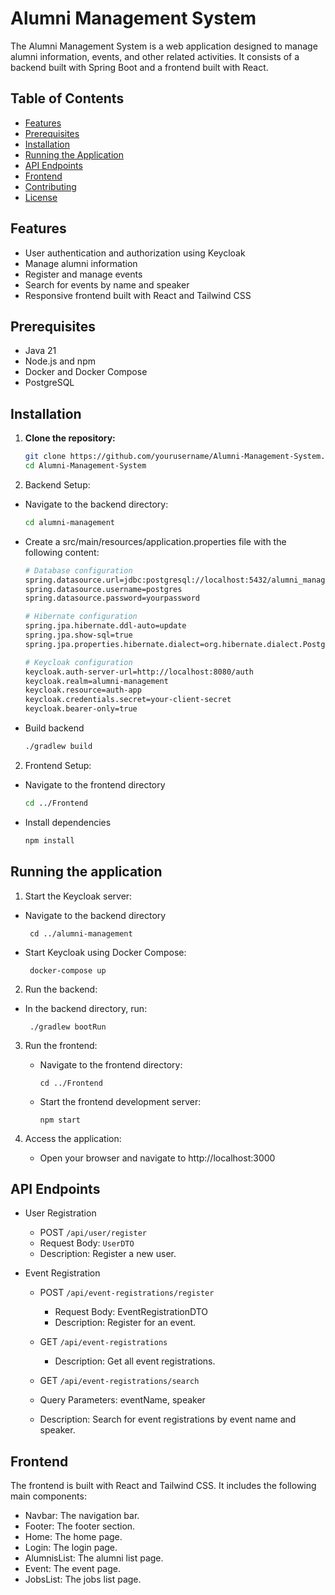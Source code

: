 # Alumni Management System

The Alumni Management System is a web application designed to manage alumni information, events, and other related activities. It consists of a backend built with Spring Boot and a frontend built with React.

## Table of Contents

- [Features](#features)
- [Prerequisites](#prerequisites)
- [Installation](#installation)
- [Running the Application](#running-the-application)
- [API Endpoints](#api-endpoints)
- [Frontend](#frontend)
- [Contributing](#contributing)
- [License](#license)

## Features

- User authentication and authorization using Keycloak
- Manage alumni information
- Register and manage events
- Search for events by name and speaker
- Responsive frontend built with React and Tailwind CSS

## Prerequisites

- Java 21
- Node.js and npm
- Docker and Docker Compose
- PostgreSQL

## Installation

1. **Clone the repository:**

   ```sh
   git clone https://github.com/yourusername/Alumni-Management-System.git
   cd Alumni-Management-System

2. Backend Setup:

- Navigate to the backend directory:
  ```sh
  cd alumni-management

- Create a src/main/resources/application.properties file with the following content:
  ```sh
  # Database configuration
  spring.datasource.url=jdbc:postgresql://localhost:5432/alumni_management
  spring.datasource.username=postgres
  spring.datasource.password=yourpassword
  
  # Hibernate configuration
  spring.jpa.hibernate.ddl-auto=update
  spring.jpa.show-sql=true
  spring.jpa.properties.hibernate.dialect=org.hibernate.dialect.PostgreSQLDialect
  
  # Keycloak configuration
  keycloak.auth-server-url=http://localhost:8080/auth
  keycloak.realm=alumni-management
  keycloak.resource=auth-app
  keycloak.credentials.secret=your-client-secret
  keycloak.bearer-only=true
- Build backend
   ```sh
   ./gradlew build

2. Frontend Setup:

- Navigate to the frontend directory
   ```sh
   cd ../Frontend
- Install dependencies
  ```sh
  npm install

## Running the application
1. Start the Keycloak server:
   
- Navigate to the backend directory
  ```
   cd ../alumni-management
  ```

- Start Keycloak using Docker Compose:
  ```
   docker-compose up

  ```
2. Run the backend:
   
- In the backend directory, run:
  ```
   ./gradlew bootRun
  ```
3. Run the frontend:
   - Navigate to the frontend directory:
     ```
     cd ../Frontend
     ```
    - Start the frontend development server:
      ```
      npm start
      ```

4. Access the application:
   - Open your browser and navigate to http://localhost:3000
  
## API Endpoints
- User Registration
   - POST ```/api/user/register```
   - Request Body: ```UserDTO```
   - Description: Register a new user.
     
- Event Registration
  - POST ```/api/event-registrations/register```
    - Request Body: EventRegistrationDTO
    - Description: Register for an event.
  - GET ```/api/event-registrations```
    - Description: Get all event registrations.
      
   - GET ```/api/event-registrations/search```

    - Query Parameters: eventName, speaker
    - Description: Search for event registrations by event name and speaker.
 
## Frontend
The frontend is built with React and Tailwind CSS. It includes the following main components:

- Navbar: The navigation bar.
- Footer: The footer section.
- Home: The home page.
- Login: The login page.
- AlumnisList: The alumni list page.
- Event: The event page.
- JobsList: The jobs list page.

     



   









